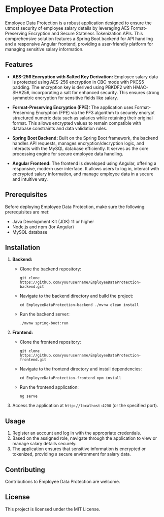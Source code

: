 # Employee Data Protection

Employee Data Protection is a robust application designed to ensure the utmost security of employee salary details by leveraging AES Format-Preserving Encryption and Secure Stateless Tokenization APIs. This comprehensive solution features a Spring Boot backend for API handling and a responsive Angular frontend, providing a user-friendly platform for managing sensitive salary information.

## Features

-   **AES-256 Encryption with Salted Key Derivation:** Employee salary data is protected using AES-256 encryption in CBC mode with PKCS5 padding. The encryption key is derived using PBKDF2 with HMAC-SHA256, incorporating a salt for enhanced security. This ensures strong symmetric encryption for sensitive fields like salary.
    
-   **Format-Preserving Encryption (FPE):** The application uses Format-Preserving Encryption (FPE) via the FF3 algorithm to securely encrypt structured numeric data such as salaries while retaining their original format. This allows encrypted values to remain compatible with database constraints and data validation rules.
    
-   **Spring Boot Backend:** Built on the Spring Boot framework, the backend handles API requests, manages encryption/decryption logic, and interacts with the MySQL database efficiently. It serves as the core processing engine for secure employee data handling.
    
-   **Angular Frontend:** The frontend is developed using Angular, offering a responsive, modern user interface. It allows users to log in, interact with encrypted salary information, and manage employee data in a secure and intuitive way.

## Prerequisites

Before deploying Employee Data Protection, make sure the following prerequisites are met:

-   Java Development Kit (JDK) 11 or higher
-   Node.js and npm (for Angular)
-   MySQL database

## Installation

1.  **Backend:**
    
    -   Clone the backend repository:
        
        `git clone https://github.com/yourusername/EmployeeDataProtection-backend.git` 
        
    -   Navigate to the backend directory and build the project:
        
        `cd EmployeeDataProtection-backend
        ./mvnw clean install` 
        
    -   Run the backend server:
        
        `./mvnw spring-boot:run` 
        
2.  **Frontend:**
    
    -   Clone the frontend repository:
        
        `git clone https://github.com/yourusername/EmployeeDataProtection-frontend.git` 
        
    -   Navigate to the frontend directory and install dependencies:
        
        `cd EmployeeDataProtection-frontend
        npm install` 
        
    -   Run the frontend application:
        
        `ng serve` 
        
3.  Access the application at `http://localhost:4200` (or the specified port).
    

## Usage

1.  Register an account and log in with the appropriate credentials.
2.  Based on the assigned role, navigate through the application to view or manage salary details securely.
3.  The application ensures that sensitive information is encrypted or tokenized, providing a secure environment for salary data.

## Contributing

Contributions to Employee Data Protection are welcome.

## License

This project is licensed under the MIT License.
